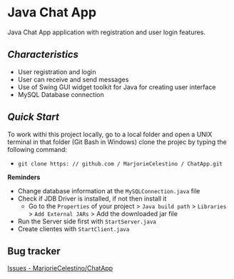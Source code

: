 # Java Chat App

Java Chat App application with registration and user login features. 

*Characteristics*
---------
* User registration and login
* User can receive and send messages
* Use of Swing GUI widget toolkit for Java for creating user interface
* MySQL Database connection

*Quick Start*
-------------
To work withi this project locally, go to a local folder and open a UNIX terminal in that folder (Git Bash in Windows) clone the projec by typing the following command:

* `git clone https: // github.com / MarjorieCelestino / ChatApp.git`

**Reminders**

* Change database information at the `MySQLConnection.java` file
* Check if JDB Driver is installed, if not then install it
  * Go to the `Properties` of your project > `Java build path` > `Libraries` > `Add External JARs` > Add the downloaded jar file
* Run the Server side first with `StartServer.java` 
* Create clientes with `StartClient.java`


Bug tracker
-----------

[Issues - MarjorieCelestino/ChatApp](https://github.com/MarjorieCelestino/ChatApp/issues)
